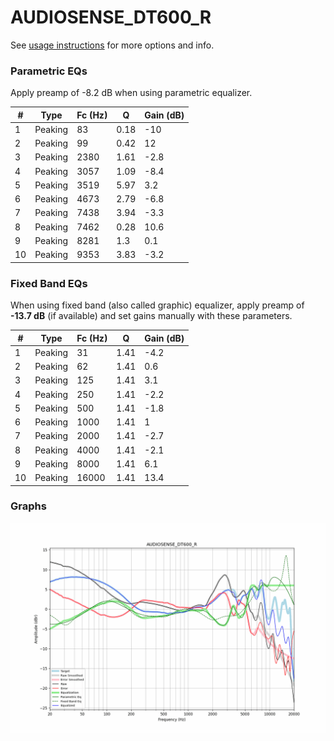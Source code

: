 # AUDIOSENSE_DT600_R
See [usage instructions](https://github.com/jaakkopasanen/AutoEq#usage) for more options and info.

### Parametric EQs
Apply preamp of -8.2 dB when using parametric equalizer.

|   # | Type    |   Fc (Hz) |    Q |   Gain (dB) |
|-----|---------|-----------|------|-------------|
|   1 | Peaking |        83 | 0.18 |       -10   |
|   2 | Peaking |        99 | 0.42 |        12   |
|   3 | Peaking |      2380 | 1.61 |        -2.8 |
|   4 | Peaking |      3057 | 1.09 |        -8.4 |
|   5 | Peaking |      3519 | 5.97 |         3.2 |
|   6 | Peaking |      4673 | 2.79 |        -6.8 |
|   7 | Peaking |      7438 | 3.94 |        -3.3 |
|   8 | Peaking |      7462 | 0.28 |        10.6 |
|   9 | Peaking |      8281 | 1.3  |         0.1 |
|  10 | Peaking |      9353 | 3.83 |        -3.2 |

### Fixed Band EQs
When using fixed band (also called graphic) equalizer, apply preamp of **-13.7 dB** (if available) and set gains manually with these parameters.

|   # | Type    |   Fc (Hz) |    Q |   Gain (dB) |
|-----|---------|-----------|------|-------------|
|   1 | Peaking |        31 | 1.41 |        -4.2 |
|   2 | Peaking |        62 | 1.41 |         0.6 |
|   3 | Peaking |       125 | 1.41 |         3.1 |
|   4 | Peaking |       250 | 1.41 |        -2.2 |
|   5 | Peaking |       500 | 1.41 |        -1.8 |
|   6 | Peaking |      1000 | 1.41 |         1   |
|   7 | Peaking |      2000 | 1.41 |        -2.7 |
|   8 | Peaking |      4000 | 1.41 |        -2.1 |
|   9 | Peaking |      8000 | 1.41 |         6.1 |
|  10 | Peaking |     16000 | 1.41 |        13.4 |

### Graphs
![](./AUDIOSENSE_DT600_R.png)
